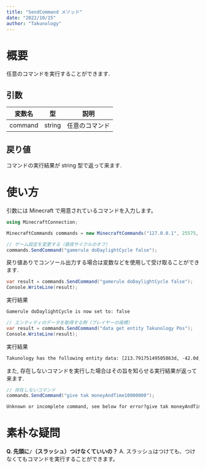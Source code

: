 ```yaml
---
title: "SendCommand メソッド"
date: "2022/10/15"
author: "Takunology"
---
```


# 概要

任意のコマンドを実行することができます. 

## 引数

|変数名|型|説明|
|---|---|---|
|command|string|任意のコマンド|

## 戻り値
コマンドの実行結果が string 型で返って来ます.

# 使い方
引数には Minecraft で用意されているコマンドを入力します。

```cs
using MinecraftConnection;

MinecraftCommands commands = new MinecraftCommands("127.0.0.1", 25575, "minecraft");

// ゲーム設定を変更する（昼夜サイクルのオフ）
commands.SendCommand("gamerule doDaylightCycle false");
```

戻り値ありでコンソール出力する場合は変数などを使用して受け取ることができます.

```cs
var result = commands.SendCommand("gamerule doDaylightCycle false");
Console.WriteLine(result);
```

実行結果

```txt
Gamerule doDaylightCycle is now set to: false
```

```cs
// エンティティのデータを取得する例（プレイヤーの座標）
var result = commands.SendCommand("data get entity Takunology Pos");
Console.WriteLine(result);
```

実行結果

```txt
Takunology has the following entity data: [213.79175149505863d, -42.0d, -184.95366446483624d]
```

また, 存在しないコマンドを実行した場合はその旨を知らせる実行結果が返って来ます.

```cs
// 存在しないコマンド
commands.SendCommand("​give tak moneyAndTime10000000");
```

```txt
Unknown or incomplete command, see below for error?give tak moneyAndTime10000000<--[HERE]
```

# 素朴な疑問

**Q. 先頭に`/`（スラッシュ）つけなくていいの？**
A. スラッシュはつけても、つけなくてもコマンドを実行することができます。